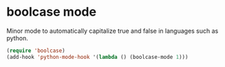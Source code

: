 boolcase mode
==============

Minor mode to automatically capitalize true and false in languages such as
python.

```lisp
(require 'boolcase)
(add-hook 'python-mode-hook '(lambda () (boolcase-mode 1)))
```
